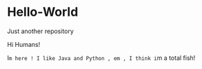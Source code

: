 # Hello-World
Just another repository

Hi Humans!

I`m here ! I like Java and Python , em , I think i`m a total fish!
